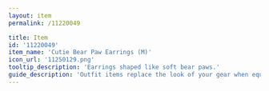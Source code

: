 ```yaml
---
layout: item
permalink: /11220049

title: Item
id: '11220049'
item_name: 'Cutie Bear Paw Earrings (M)'
icon_url: '11250129.png'
tooltip_description: 'Earrings shaped like soft bear paws.'
guide_description: 'Outfit items replace the look of your gear when equipped.'
---
```

